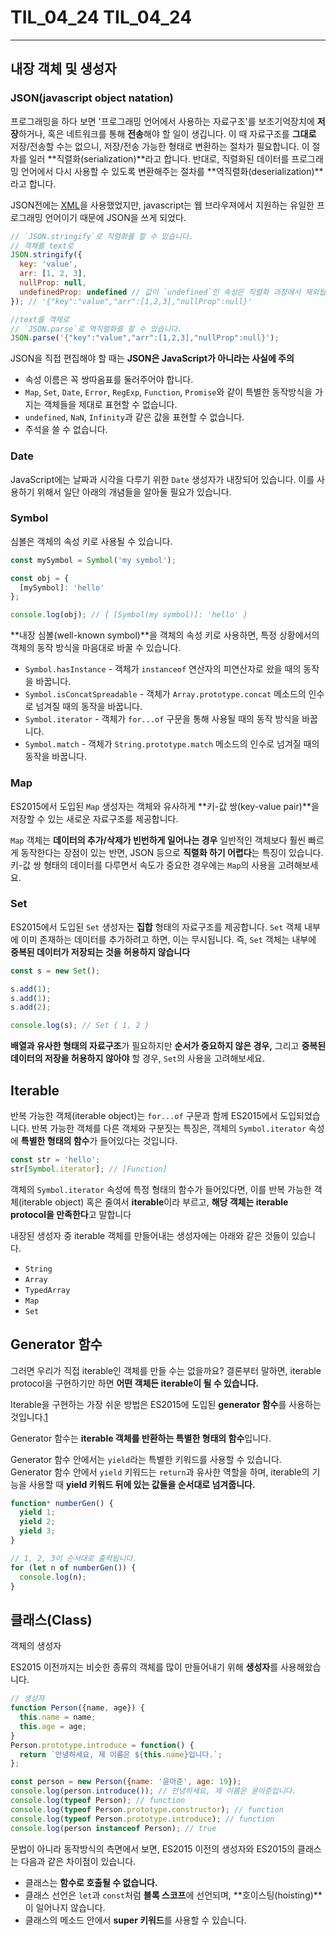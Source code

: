 # TIL_04_24                                                                                                                          TIL_04_24

---

## 내장 객체 및 생성자

### JSON(javascript object natation)

프로그래밍을 하다 보면 '프로그래밍 언어에서 사용하는 자료구조'를 보조기억장치에 **저장**하거나, 혹은 네트워크를 통해 **전송**해야 할 일이 생깁니다. 이 때 자료구조를 **그대로** 저장/전송할 수는 없으니, 저장/전송 가능한 형태로 변환하는 절차가 필요합니다. 이 절차를 일러 **직렬화(serialization)**라고 합니다. 반대로, 직렬화된 데이터를 프로그래밍 언어에서 다시 사용할 수 있도록 변환해주는 절차를 **역직렬화(deserialization)**라고 합니다.

JSON전에는 [XML](https://ko.wikipedia.org/wiki/XML)을 사용했었지만,  javascript는 웹 브라우져에서 지원하는 유일한 프로그래밍 언어이기 때문에 JSON을 쓰게 되었다.

```js
// `JSON.stringify`로 직렬화를 할 수 있습니다.
// 객체를 text로
JSON.stringify({
  key: 'value',
  arr: [1, 2, 3],
  nullProp: null,
  undefinedProp: undefined // 값이 `undefined`인 속성은 직렬화 과정에서 제외됩니다.
}); // '{"key":"value","arr":[1,2,3],"nullProp":null}'

//text를 객체로
// `JSON.parse`로 역직렬화를 할 수 있습니다.
JSON.parse('{"key":"value","arr":[1,2,3],"nullProp":null}');
```

JSON을 직접 편집해야 할 때는 **JSON은 JavaScript가 아니라는 사실에 주의**

- 속성 이름은 꼭 쌍따옴표를 둘러주어야 합니다.
- `Map`, `Set`, `Date`, `Error`, `RegExp`, `Function`, `Promise`와 같이 특별한 동작방식을 가지는 객체들을 제대로 표현할 수 없습니다.
- `undefined`, `NaN`, `Infinity`과 같은 값을 표현할 수 없습니다.
- 주석을 쓸 수 없습니다.


### Date

JavaScript에는 날짜과 시각을 다루기 위한 `Date` 생성자가 내장되어 있습니다. 이를 사용하기 위해서 일단 아래의 개념들을 알아둘 필요가 있습니다.


### Symbol

심볼은 객체의 속성 키로 사용될 수 있습니다.

```js
const mySymbol = Symbol('my symbol');

const obj = {
  [mySymbol]: 'hello'
};

console.log(obj); // { [Symbol(my symbol)]: 'hello' }
```
**내장 심볼(well-known symbol)**을 객체의 속성 키로 사용하면, 특정 상황에서의 객체의 동작 방식을 마음대로 바꿀 수 있습니다.

- `Symbol.hasInstance` - 객체가 `instanceof` 연산자의 피연산자로 왔을 때의 동작을 바꿉니다.
- `Symbol.isConcatSpreadable` - 객체가 `Array.prototype.concat` 메소드의 인수로 넘겨질 때의 동작을 바꿉니다.
- `Symbol.iterator` - 객체가 `for...of` 구문을 통해 사용될 때의 동작 방식을 바꿉니다.
- `Symbol.match` - 객체가 `String.prototype.match` 메소드의 인수로 넘겨질 때의 동작을 바꿉니다.

### Map

ES2015에서 도입된 `Map` 생성자는 객체와 유사하게 **키-값 쌍(key-value pair)**을 저장할 수 있는 새로운 자료구조를 제공합니다.

`Map` 객체는 **데이터의 추가/삭제가 빈번하게 일어나는 경우** 일반적인 객체보다 훨씬 빠르게 동작한다는 장점이 있는 반면, JSON 등으로 **직렬화 하기 어렵다**는 특징이 있습니다. 키-값 쌍 형태의 데이터를 다루면서 속도가 중요한 경우에는 `Map`의 사용을 고려해보세요.

### Set

ES2015에서 도입된 `Set` 생성자는 **집합** 형태의 자료구조를 제공합니다. `Set` 객체 내부에 이미 존재하는 데이터를 추가하려고 하면, 이는 무시됩니다. 즉, `Set` 객체는 내부에 **중복된 데이터가 저장되는 것을 허용하지 않습니다**

```js
const s = new Set();

s.add(1);
s.add(1);
s.add(2);

console.log(s); // Set { 1, 2 }
```

**배열과 유사한 형태의 자료구조**가 필요하지만 **순서가 중요하지 않은 경우,** 그리고 **중복된 데이터의 저장을 허용하지 않아야** 할 경우, `Set`의 사용을 고려해보세요.

## Iterable

반복 가능한 객체(iterable object)는 `for...of` 구문과 함께 ES2015에서 도입되었습니다. 반복 가능한 객체를 다른 객체와 구분짓는 특징은, 객체의 `Symbol.iterator` 속성에 **특별한 형태의 함수**가 들어있다는 것입니다.

```js
const str = 'hello';
str[Symbol.iterator]; // [Function]
```

객체의 `Symbol.iterator` 속성에 특정 형태의 함수가 들어있다면, 이를 반복 가능한 객체(iterable object) 혹은 줄여서 **iterable**이라 부르고, **해당 객체는 iterable protocol을 만족한다**고 말합니다

내장된 생성자 중 iterable 객체를 만들어내는 생성자에는 아래와 같은 것들이 있습니다.

- `String`
- `Array`
- `TypedArray`
- `Map`
- `Set`

## Generator 함수

그러면 우리가 직접 iterable인 객체를 만들 수는 없을까요? 결론부터 말하면, iterable protocol을 구현하기만 하면 **어떤 객체든 iterable이 될 수 있습니다.**

Iterable을 구현하는 가장 쉬운 방법은 ES2015에 도입된 **generator 함수**를 사용하는 것입니다.[1](https://helloworldjavascript.net/pages/260-iteration.html#fn_1)

Generator 함수는 **iterable 객체를 반환하는 특별한 형태의 함수**입니다.

Generator 함수 안에서는 `yield`라는 특별한 키워드를 사용할 수 있습니다. Generator 함수 안에서 `yield` 키워드는 `return`과 유사한 역할을 하며, iterable의 기능을 사용할 때 **yield 키워드 뒤에 있는 값들을 순서대로 넘겨줍니다.**

```js
function* numberGen() {
  yield 1;
  yield 2;
  yield 3;
}

// 1, 2, 3이 순서대로 출력됩니다.
for (let n of numberGen()) {
  console.log(n);
}
```



## 클래스(Class)

객체의 생성자

ES2015 이전까지는 비슷한 종류의 객체를 많이 만들어내기 위해 **생성자**를 사용해왔습니다.

```js
// 생성자
function Person({name, age}) {
  this.name = name;
  this.age = age;
}
Person.prototype.introduce = function() {
  return `안녕하세요, 제 이름은 ${this.name}입니다.`;
};

const person = new Person({name: '윤아준', age: 19});
console.log(person.introduce()); // 안녕하세요, 제 이름은 윤아준입니다.
console.log(typeof Person); // function
console.log(typeof Person.prototype.constructor); // function
console.log(typeof Person.prototype.introduce); // function
console.log(person instanceof Person); // true
```

문법이 아니라 동작방식의 측면에서 보면, ES2015 이전의 생성자와 ES2015의 클래스는 다음과 같은 차이점이 있습니다.

- 클래스는 **함수로 호출될 수 없습니다.**
- 클래스 선언은 `let`과 `const`처럼 **블록 스코프**에 선언되며, **호이스팅(hoisting)**이 일어나지 않습니다.
- 클래스의 메소드 안에서 **super 키워드**를 사용할 수 있습니다.











